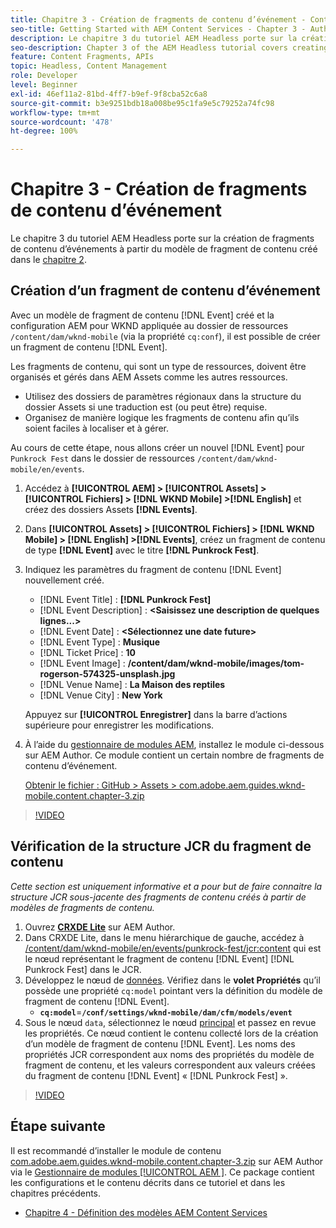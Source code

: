 ```yaml
---
title: Chapitre 3 - Création de fragments de contenu d’événement - Content Services
seo-title: Getting Started with AEM Content Services - Chapter 3 - Authoring Event Content Fragments
description: Le chapitre 3 du tutoriel AEM Headless porte sur la création de fragments de contenu d’événement à partir du modèle de fragment de contenu créé dans le chapitre 2.
seo-description: Chapter 3 of the AEM Headless tutorial covers creating and authoring Event Content Fragments from the Content Fragment Model created in Chapter 2.
feature: Content Fragments, APIs
topic: Headless, Content Management
role: Developer
level: Beginner
exl-id: 46ef11a2-81bd-4ff7-b9ef-9f8cba52c6a8
source-git-commit: b3e9251bdb18a008be95c1fa9e5c79252a74fc98
workflow-type: tm+mt
source-wordcount: '478'
ht-degree: 100%

---
```


# Chapitre 3 - Création de fragments de contenu d’événement

Le chapitre 3 du tutoriel AEM Headless porte sur la création de fragments de contenu d’événements à partir du modèle de fragment de contenu créé dans le [chapitre 2](./chapter-2.md).

## Création d’un fragment de contenu d’événement

Avec un modèle de fragment de contenu [!DNL Event] créé et la configuration AEM pour WKND appliquée au dossier de ressources `/content/dam/wknd-mobile` (via la propriété `cq:conf`), il est possible de créer un fragment de contenu [!DNL Event].

Les fragments de contenu, qui sont un type de ressources, doivent être organisés et gérés dans AEM Assets comme les autres ressources.

* Utilisez des dossiers de paramètres régionaux dans la structure du dossier Assets si une traduction est (ou peut être) requise.
* Organisez de manière logique les fragments de contenu afin qu’ils soient faciles à localiser et à gérer.

Au cours de cette étape, nous allons créer un nouvel [!DNL Event] pour `Punkrock Fest` dans le dossier de ressources `/content/dam/wknd-mobile/en/events`.

1. Accédez à **[!UICONTROL AEM] > [!UICONTROL Assets] > [!UICONTROL Fichiers] > [!DNL WKND Mobile] >[!DNL English]** et créez des dossiers Assets **[!DNL Events]**.
1. Dans **[!UICONTROL Assets] > [!UICONTROL Fichiers] > [!DNL WKND Mobile] > [!DNL English] >[!DNL Events]**, créez un fragment de contenu de type **[!DNL Event]** avec le titre **[!DNL Punkrock Fest]**.
1. Indiquez les paramètres du fragment de contenu [!DNL Event] nouvellement créé.

   * [!DNL Event Title] : **[!DNL Punkrock Fest]**
   * [!DNL Event Description] : **&lt;Saisissez une description de quelques lignes...>**
   * [!DNL Event Date] : **&lt;Sélectionnez une date future>**
   * [!DNL Event Type] : **Musique**
   * [!DNL Ticket Price] : **10**
   * [!DNL Event Image] : **/content/dam/wknd-mobile/images/tom-rogerson-574325-unsplash.jpg**
   * [!DNL Venue Name] : **La Maison des reptiles**
   * [!DNL Venue City] : **New York**

   Appuyez sur **[!UICONTROL Enregistrer]** dans la barre d’actions supérieure pour enregistrer les modifications.

1. À l’aide du [gestionnaire de modules AEM](http://localhost:4502/crx/packmgr/index.jsp), installez le module ci-dessous sur AEM Author. Ce module contient un certain nombre de fragments de contenu d’événement.

   [Obtenir le fichier : GitHub > Assets > com.adobe.aem.guides.wknd-mobile.content.chapter-3.zip](https://github.com/adobe/aem-guides-wknd-mobile/releases/latest)

>[!VIDEO](https://video.tv.adobe.com/v/28338?quality=12&learn=on)

## Vérification de la structure JCR du fragment de contenu

*Cette section est uniquement informative et a pour but de faire connaitre la structure JCR sous-jacente des fragments de contenu créés à partir de modèles de fragments de contenu.*

1. Ouvrez **[CRXDE Lite](http://localhost:4502/crx/de/index.jsp)** sur AEM Author.
1. Dans CRXDE Lite, dans le menu hiérarchique de gauche, accédez à [/content/dam/wknd-mobile/en/events/punkrock-fest/jcr:content](http://localhost:4502/crx/de/index.jsp#/content/dam/wknd-mobile/en/events/punkrock-fest/jcr:content) qui est le nœud représentant le fragment de contenu [!DNL Event] [!DNL Punkrock Fest] dans le JCR.
1. Développez le nœud de [données](http://localhost:4502/crx/de/index.jsp#/content/dam/wknd-mobile/en/events/punkrock-fest/jcr:content/data/master).
Vérifiez dans le **volet Propriétés** qu’il possède une propriété `cq:model` pointant vers la définition du modèle de fragment de contenu [!DNL Event].
   * **`cq:model`**=**`/conf/settings/wknd-mobile/dam/cfm/models/event`**
1. Sous le nœud `data`, sélectionnez le nœud [principal](http://localhost:4502/crx/de/index.jsp#/content/dam/wknd-mobile/en/events/punkrock-fest/jcr:content/data/master) et passez en revue les propriétés. Ce nœud contient le contenu collecté lors de la création d’un modèle de fragment de contenu [!DNL Event]. Les noms des propriétés JCR correspondent aux noms des propriétés du modèle de fragment de contenu, et les valeurs correspondent aux valeurs créées du fragment de contenu [!DNL Event] « [!DNL Punkrock Fest] ».

>[!VIDEO](https://video.tv.adobe.com/v/28356?quality=12&learn=on)

## Étape suivante

Il est recommandé d’installer le module de contenu [com.adobe.aem.guides.wknd-mobile.content.chapter-3.zip](https://github.com/adobe/aem-guides-wknd-mobile/releases/latest) sur AEM Author via le [Gestionnaire de modules [!UICONTROL  AEM ]](http://localhost:4502/crx/packmgr/index.jsp). Ce package contient les configurations et le contenu décrits dans ce tutoriel et dans les chapitres précédents.

* [Chapitre 4 - Définition des modèles AEM Content Services](./chapter-4.md)
